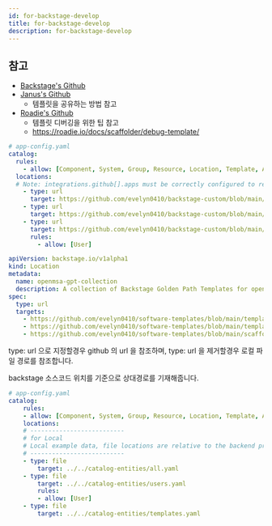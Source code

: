 ```yaml
---
id: for-backstage-develop
title: for-backstage-develop
description: for-backstage-develop
---
```


## 참고
  - [Backstage's Github](https://github.com/backstage/software-templates/tree/main/scaffolder-templates)
  - [Janus's Github](https://github.com/janus-idp)
      - 템플릿을 공유하는 방법 참고
  - [Roadie's Github](https://github.com/RoadieHQ/software-templates/tree/main/scaffolder-templates)
      - 템플릿 디버깅을 위한 팁 참고
      - https://roadie.io/docs/scaffolder/debug-template/

```yaml
# app-config.yaml
catalog:
  rules:
    - allow: [Component, System, Group, Resource, Location, Template, API]
  locations:
  # Note: integrations.github[].apps must be correctly configured to read GitHub locations
    - type: url
      target: https://github.com/evelyn0410/backstage-custom/blob/main/catalog-entities/all.yaml
    - type: url
      target: https://github.com/evelyn0410/backstage-custom/blob/main/catalog-entities/templates.yaml
    - type: url
      target: https://github.com/evelyn0410/backstage-custom/blob/main/catalog-entities/users.yaml
      rules:
        - allow: [User]
```

```yaml
apiVersion: backstage.io/v1alpha1
kind: Location
metadata:
  name: openmsa-gpt-collection
  description: A collection of Backstage Golden Path Templates for openmsa-IDP
spec:
  type: url
  targets:
    - https://github.com/evelyn0410/software-templates/blob/main/templates/github/go-backend/template.yaml
    - https://github.com/evelyn0410/software-templates/blob/main/templates/github/nodejs-backend/template.yaml
    - https://github.com/evelyn0410/software-templates/blob/main/scaffolder-templates/springboot-grpc-template/template.yaml
```
 
 type: url 으로 지정할경우 github 의 url 을 참조하며, type: url 을 제거할경우 로컬 파일 경로를 참조합니다. 
 
 backstage 소스코드 위치를 기준으로 상대경로를 기재해줍니다.


```yaml
# app-config.yaml
catalog:
    rules:
    - allow: [Component, System, Group, Resource, Location, Template, API]
    locations:
    # --------------------------
    # for Local
    # Local example data, file locations are relative to the backend process, typically `packages/backend`
    # --------------------------
    - type: file
        target: ../../catalog-entities/all.yaml
    - type: file
        target: ../../catalog-entities/users.yaml
        rules:
        - allow: [User]
    - type: file
        target: ../../catalog-entities/templates.yaml
```

